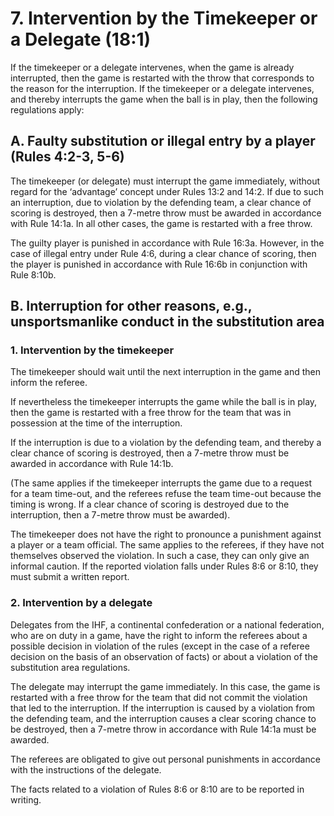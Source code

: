 # 7. Intervention by the Timekeeper or a Delegate (18:1)

If the timekeeper or a delegate intervenes, when the game is already interrupted, then the
game is restarted with the throw that corresponds to the reason for the interruption.
If the timekeeper or a delegate intervenes, and thereby interrupts the game when the ball is in
play, then the following regulations apply:

## A. Faulty substitution or illegal entry by a player (Rules 4:2-3, 5-6)

The timekeeper (or delegate) must interrupt the game immediately, without regard for the
‘advantage’ concept under Rules 13:2 and 14:2. If due to such an interruption, due to violation
by the defending team, a clear chance of scoring is destroyed, then a 7-metre throw must be
awarded in accordance with Rule 14:1a. In all other cases, the game is restarted with a free
throw.

The guilty player is punished in accordance with Rule 16:3a. However, in the case of illegal
entry under Rule 4:6, during a clear chance of scoring, then the player is punished in
accordance with Rule 16:6b in conjunction with Rule 8:10b.

## B. Interruption for other reasons, e.g., unsportsmanlike conduct in the substitution area

### 1. Intervention by the timekeeper
The timekeeper should wait until the next interruption in the game and then inform the
referee.

If nevertheless the timekeeper interrupts the game while the ball is in play, then the game is
restarted with a free throw for the team that was in possession at the time of the interruption.

If the interruption is due to a violation by the defending team, and thereby a clear chance of
scoring is destroyed, then a 7-metre throw must be awarded in accordance with Rule 14:1b.

(The same applies if the timekeeper interrupts the game due to a request for a team time-out,
and the referees refuse the team time-out because the timing is wrong. If a clear chance of
scoring is destroyed due to the interruption, then a 7-metre throw must be awarded).

The timekeeper does not have the right to pronounce a punishment against a player or a team
official. The same applies to the referees, if they have not themselves observed the violation.
In such a case, they can only give an informal caution. If the reported violation falls under
Rules 8:6 or 8:10, they must submit a written report.

### 2. Intervention by a delegate
Delegates from the IHF, a continental confederation or a national federation, who are on duty
in a game, have the right to inform the referees about a possible decision in violation of the
rules (except in the case of a referee decision on the basis of an observation of facts) or about
a violation of the substitution area regulations.

The delegate may interrupt the game immediately. In this case, the game is restarted with a
free throw for the team that did not commit the violation that led to the interruption.
If the interruption is caused by a violation from the defending team, and the interruption
causes a clear scoring chance to be destroyed, then a 7-metre throw in accordance with Rule
14:1a must be awarded.

The referees are obligated to give out personal punishments in accordance with the
instructions of the delegate.

The facts related to a violation of Rules 8:6 or 8:10 are to be reported in writing.
